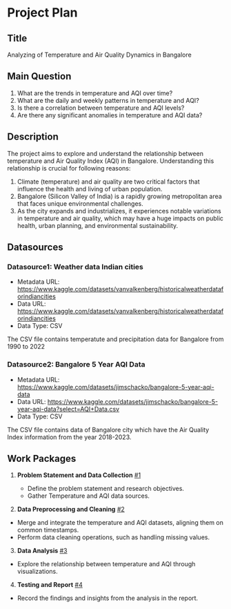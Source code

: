 # Project Plan

## Title
Analyzing of Temperature and Air Quality Dynamics in Bangalore

## Main Question

1. What are the trends in temperature and AQI over time?
2. What are the daily and weekly patterns in temperature and AQI?
3. Is there a correlation between temperature and AQI levels?
4. Are there any significant anomalies in temperature and AQI data?

## Description

The project aims to explore and understand the relationship between temperature and Air Quality Index (AQI) in Bangalore. Understanding this relationship is crucial for following reasons:

1. Climate (temperature) and air quality are two critical factors that influence the health and living of urban population. 
2. Bangalore (Silicon Valley of India) is a rapidly growing metropolitan area that faces unique environmental challenges. 
3. As the city expands and industrializes, it experiences notable variations in temperature and air quality, which may have a huge impacts on public health, urban planning, and environmental sustainability.



## Datasources

### Datasource1: Weather data Indian cities
* Metadata URL: https://www.kaggle.com/datasets/vanvalkenberg/historicalweatherdataforindiancities
* Data URL: https://www.kaggle.com/datasets/vanvalkenberg/historicalweatherdataforindiancities
* Data Type: CSV

The CSV file contains temperatute and precipitation data for Bangalore from 1990 to 2022

### Datasource2: Bangalore 5 Year AQI Data
* Metadata URL: https://www.kaggle.com/datasets/jimschacko/bangalore-5-year-aqi-data
* Data URL: https://www.kaggle.com/datasets/jimschacko/bangalore-5-year-aqi-data?select=AQI+Data.csv
* Data Type: CSV

The CSV file contains data of Bangalore city which have the Air Quality Index information from the year 2018-2023.



## Work Packages

1. **Problem Statement and Data Collection** [#1][i1]
   - Define the problem statement and research objectives.
   - Gather Temperature and AQI data sources.

2. **Data Preprocessing and Cleaning** [#2][i2]
  - Merge and integrate the temperature and AQI datasets, aligning them on common timestamps.
  - Perform data cleaning operations, such as handling missing values.

3. **Data Analysis** [#3][i3]
  - Explore the relationship between temperature and AQI through visualizations.

4. **Testing and Report** [#4][i4]
  - Record the findings and insights from the analysis in the report.
   

[i1]: https://github.com/apoorvav-github/made-template-fau/issues/1
[i2]: https://github.com/apoorvav-github/made-template-fau/issues/2
[i3]: https://github.com/apoorvav-github/made-template-fau/issues/3
[i4]: https://github.com/apoorvav-github/made-template-fau/issues/4